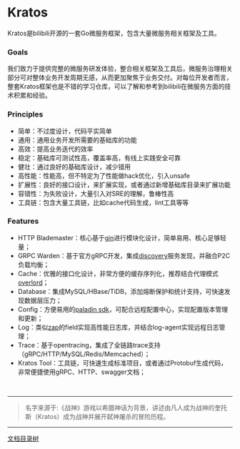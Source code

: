 # Kratos

Kratos是bilibili开源的一套Go微服务框架，包含大量微服务相关框架及工具。  

### Goals

我们致力于提供完整的微服务研发体验，整合相关框架及工具后，微服务治理相关部分可对整体业务开发周期无感，从而更加聚焦于业务交付。对每位开发者而言，整套Kratos框架也是不错的学习仓库，可以了解和参考到bilibili在微服务方面的技术积累和经验。

### Principles

* 简单：不过度设计，代码平实简单
* 通用：通用业务开发所需要的基础库的功能
* 高效：提高业务迭代的效率
* 稳定：基础库可测试性高，覆盖率高，有线上实践安全可靠
* 健壮：通过良好的基础库设计，减少错用
* 高性能：性能高，但不特定为了性能做hack优化，引入unsafe
* 扩展性：良好的接口设计，来扩展实现，或者通过新增基础库目录来扩展功能
* 容错性：为失败设计，大量引入对SRE的理解，鲁棒性高
* 工具链：包含大量工具链，比如cache代码生成，lint工具等等

### Features
* HTTP Blademaster：核心基于[gin](https://github.com/gin-gonic/gin)进行模块化设计，简单易用、核心足够轻量；
* GRPC Warden：基于官方gRPC开发，集成[discovery](https://github.com/bilibili/discovery)服务发现，并融合P2C负载均衡；
* Cache：优雅的接口化设计，非常方便的缓存序列化，推荐结合代理模式[overlord](https://github.com/bilibili/overlord)；
* Database：集成MySQL/HBase/TiDB，添加熔断保护和统计支持，可快速发现数据层压力；
* Config：方便易用的[paladin sdk](doc/wiki-cn/config.md)，可配合远程配置中心，实现配置版本管理和更新；
* Log：类似[zap](https://github.com/uber-go/zap)的field实现高性能日志库，并结合log-agent实现远程日志管理；
* Trace：基于opentracing，集成了全链路trace支持（gRPC/HTTP/MySQL/Redis/Memcached）；
* Kratos Tool：工具链，可快速生成标准项目，或者通过Protobuf生成代码，非常便捷使用gRPC、HTTP、swagger文档；


<br>  

-------------

> 名字来源于:《战神》游戏以希腊神话为背景，讲述由凡人成为战神的奎托斯（Kratos）成为战神并展开弑神屠杀的冒险历程。

-------------

[文档目录树](summary.md)
